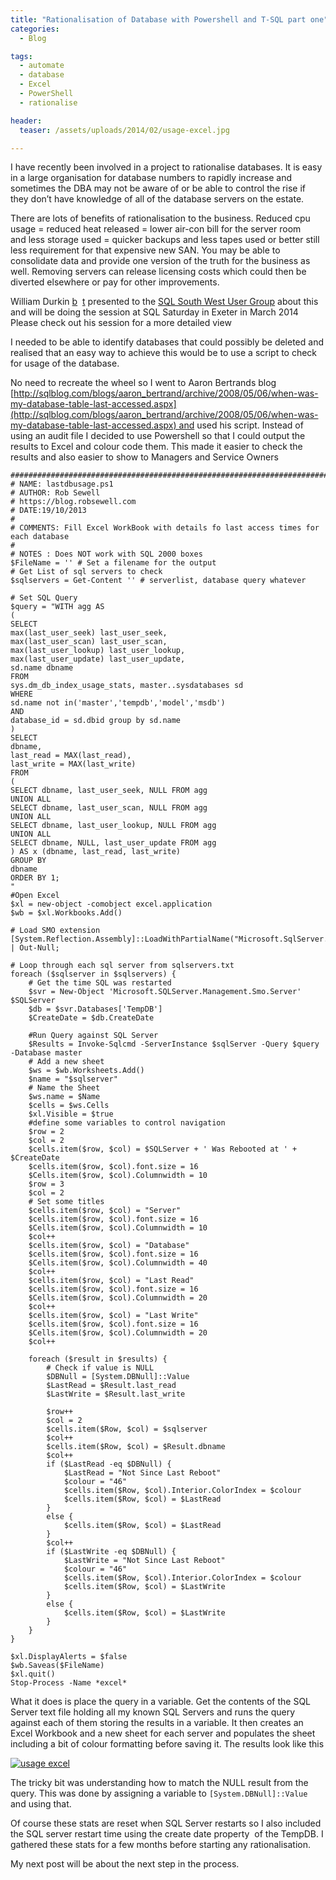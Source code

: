 ```yaml
---
title: "Rationalisation of Database with Powershell and T-SQL part one"
categories:
  - Blog

tags:
  - automate
  - database
  - Excel
  - PowerShell
  - rationalise

header:
  teaser: /assets/uploads/2014/02/usage-excel.jpg

---
```

I have recently been involved in a project to rationalise databases. It is easy in a large organisation for database numbers to rapidly increase and sometimes the DBA may not be aware of or be able to control the rise if they don’t have knowledge of all of the database servers on the estate.

There are lots of benefits of rationalisation to the business. Reduced cpu usage = reduced heat released = lower air-con bill for the server room and less storage used = quicker backups and less tapes used or better still less requirement for that expensive new SAN. You may be able to consolidate data and provide one version of the truth for the business as well. Removing servers can release licensing costs which could then be diverted elsewhere or pay for other improvements.

William Durkin [b](http://williamdurkin.com/)  [t](https://twitter.com/sql_williamd) presented to the [SQL South West User Group](http://sqlsouthwest.co.uk) about this and will be doing the session at SQL Saturday in Exeter in March 2014 Please check out his session for a more detailed view

I needed to be able to identify databases that could possibly be deleted and realised that an easy way to achieve this would be to use a script to check for usage of the database.

No need to recreate the wheel so I went to Aaron Bertrands blog [http://sqlblog.com/blogs/aaron_bertrand/archive/2008/05/06/when-was-my-database-table-last-accessed.aspx](http://sqlblog.com/blogs/aaron_bertrand/archive/2008/05/06/when-was-my-database-table-last-accessed.aspx) and used his script. Instead of using an audit file I decided to use Powershell so that I could output the results to Excel and colour code them. This made it easier to check the results and also easier to show to Managers and Service Owners

    #################################################################################
    # NAME: lastdbusage.ps1
    # AUTHOR: Rob Sewell
    # https://blog.robsewell.com
    # DATE:19/10/2013
    #
    # COMMENTS: Fill Excel WorkBook with details fo last access times for each database
    #
    # NOTES : Does NOT work with SQL 2000 boxes
    $FileName = '' # Set a filename for the output
    # Get List of sql servers to check
    $sqlservers = Get-Content '' # serverlist, database query whatever
    
    # Set SQL Query
    $query = "WITH agg AS
    (
    SELECT
    max(last_user_seek) last_user_seek,
    max(last_user_scan) last_user_scan,
    max(last_user_lookup) last_user_lookup,
    max(last_user_update) last_user_update,
    sd.name dbname
    FROM
    sys.dm_db_index_usage_stats, master..sysdatabases sd
    WHERE
    sd.name not in('master','tempdb','model','msdb')
    AND
    database_id = sd.dbid group by sd.name
    )
    SELECT
    dbname,
    last_read = MAX(last_read),
    last_write = MAX(last_write)
    FROM
    (
    SELECT dbname, last_user_seek, NULL FROM agg
    UNION ALL
    SELECT dbname, last_user_scan, NULL FROM agg
    UNION ALL
    SELECT dbname, last_user_lookup, NULL FROM agg
    UNION ALL
    SELECT dbname, NULL, last_user_update FROM agg
    ) AS x (dbname, last_read, last_write)
    GROUP BY
    dbname
    ORDER BY 1;
    "
    #Open Excel
    $xl = new-object -comobject excel.application
    $wb = $xl.Workbooks.Add()
    
    # Load SMO extension
    [System.Reflection.Assembly]::LoadWithPartialName("Microsoft.SqlServer.Smo") | Out-Null;
    
    # Loop through each sql server from sqlservers.txt
    foreach ($sqlserver in $sqlservers) {
        # Get the time SQL was restarted
        $svr = New-Object 'Microsoft.SQLServer.Management.Smo.Server' $SQLServer
        $db = $svr.Databases['TempDB']
        $CreateDate = $db.CreateDate
    
        #Run Query against SQL Server
        $Results = Invoke-Sqlcmd -ServerInstance $sqlServer -Query $query -Database master
        # Add a new sheet
        $ws = $wb.Worksheets.Add()
        $name = "$sqlserver"
        # Name the Sheet
        $ws.name = $Name
        $cells = $ws.Cells
        $xl.Visible = $true
        #define some variables to control navigation
        $row = 2
        $col = 2
        $cells.item($row, $col) = $SQLServer + ' Was Rebooted at ' + $CreateDate
        $cells.item($row, $col).font.size = 16
        $Cells.item($row, $col).Columnwidth = 10
        $row = 3
        $col = 2
        # Set some titles
        $cells.item($row, $col) = "Server"
        $cells.item($row, $col).font.size = 16
        $Cells.item($row, $col).Columnwidth = 10
        $col++
        $cells.item($row, $col) = "Database"
        $cells.item($row, $col).font.size = 16
        $Cells.item($row, $col).Columnwidth = 40
        $col++
        $cells.item($row, $col) = "Last Read"
        $cells.item($row, $col).font.size = 16
        $Cells.item($row, $col).Columnwidth = 20
        $col++
        $cells.item($row, $col) = "Last Write"
        $cells.item($row, $col).font.size = 16
        $Cells.item($row, $col).Columnwidth = 20
        $col++
    
        foreach ($result in $results) {
            # Check if value is NULL
            $DBNull = [System.DBNull]::Value
            $LastRead = $Result.last_read
            $LastWrite = $Result.last_write
    
            $row++
            $col = 2
            $cells.item($Row, $col) = $sqlserver
            $col++
            $cells.item($Row, $col) = $Result.dbname
            $col++
            if ($LastRead -eq $DBNull) {
                $LastRead = "Not Since Last Reboot"
                $colour = "46"
                $cells.item($Row, $col).Interior.ColorIndex = $colour
                $cells.item($Row, $col) = $LastRead
            }
            else {
                $cells.item($Row, $col) = $LastRead
            }
            $col++
            if ($LastWrite -eq $DBNull) {
                $LastWrite = "Not Since Last Reboot"
                $colour = "46"
                $cells.item($Row, $col).Interior.ColorIndex = $colour
                $cells.item($Row, $col) = $LastWrite
            }
            else {
                $cells.item($Row, $col) = $LastWrite
            }
        }
    }
    
    $xl.DisplayAlerts = $false
    $wb.Saveas($FileName)
    $xl.quit()
    Stop-Process -Name *excel*

What it does is place the query in a variable. Get the contents of the SQL Server text file holding all my known SQL Servers and runs the query against each of them storing the results in a variable. It then creates an Excel Workbook and a new sheet for each server and populates the sheet including a bit of colour formatting before saving it. The results look like this

[![usage excel](https://blog.robsewell.com/assets/uploads/2014/02/usage-excel.jpg)](https://blog.robsewell.com/assets/uploads/2014/02/usage-excel.jpg)

The tricky bit was understanding how to match the NULL result from the query. This was done by assigning a variable to `[System.DBNull]::Value` and using that.

Of course these stats are reset when SQL Server restarts so I also included the SQL server restart time using the create date property  of the TempDB. I gathered these stats for a few months before starting any rationalisation.

My next post will be about the next step in the process. 

